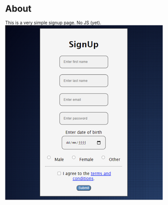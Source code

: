 # About #
This is a very simple signup page. No JS (yet).  
![Alt text](./images/how-it-looks.png?raw=true "this is how it looks")
